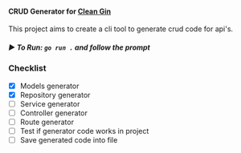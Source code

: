 #### CRUD Generator for [Clean Gin](https://github.com/dipeshdulal/clean-gin) 

This project aims to create a cli tool to generate crud code for api's.

##### ▶️ To Run: `go run .` and follow the prompt

### Checklist
- [x] Models generator
- [x] Repository generator
- [ ] Service generator
- [ ] Controller generator
- [ ] Route generator
- [ ] Test if generator code works in project
- [ ] Save generated code into file